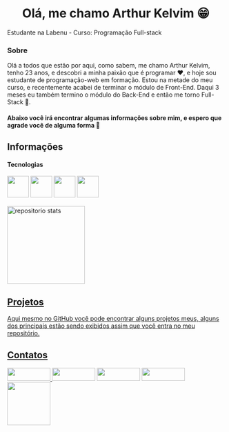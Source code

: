 <h1 align="center">Olá, me chamo Arthur Kelvim 😁 </h1>

<div>
  <p>Estudante na Labenu  - Curso: Programação Full-stack</p>
</div>

<div>
  <h3>Sobre</h3>
  <p>Olá a todos que estão por aqui, como sabem, me chamo Arthur Kelvim, tenho 23 anos, e descobri a minha paixão que é programar ❤, e hoje sou estudante de programação-web em formação. Estou na metade do meu curso, e recentemente acabei de terminar o módulo de Front-End. Daqui 3 meses eu também termino o módulo do Back-End e então me torno Full-Stack 🤯. </p>
  
   <h4>Abaixo você irá encontrar algumas informações sobre mim, e espero que agrade você de alguma forma 🤩</h4>
  
  ## Informações
 <div>
    <h4>Tecnologias</h4>
      <img src="https://cdn.jsdelivr.net/gh/devicons/devicon/icons/html5/html5-original.svg"  width="50" />
      <img src="https://cdn.jsdelivr.net/gh/devicons/devicon/icons/css3/css3-original.svg" width="50" />
      <img src="https://cdn.jsdelivr.net/gh/devicons/devicon/icons/javascript/javascript-plain.svg" width="50" />
      <img src="https://cdn.jsdelivr.net/gh/devicons/devicon/icons/react/react-original-wordmark.svg" width="50"/>
 </div>
  </br>
  
<div align="left">
  <a href="https://github.com/Arthur-Kelvim">
  <img height="180em" alt="repositorio stats" src="https://github-readme-stats.vercel.app/api?username=artkelv&show_icons=true&theme=dark&include_all_commits=true&count_private=true"/>
</div>
  
  ## Projetos 
  
  <div>
    <p>Aqui mesmo no GitHub você pode encontrar alguns projetos meus, alguns dos principais estão sendo exibidos assim que você entra no meu repositório.</p>
  </div>
  
  ## Contatos
  
<div id="contatos">
   <a href="https://tinyurl.com/485n6euf"><img src="https://img.shields.io/badge/WhatsApp-25D366?style=for-the-badge&logo=whatsapp&logoColor=white" width="100" height="30">
   <a href="mailto:kelvimarthur@gmail.com"><img src="https://img.shields.io/badge/Gmail-D14836?style=for-the-badge&logo=gmail&logoColor=white"  width="100" height="30"></a>
   <a href="https://www.linkedin.com/in/arthur-kelvim-780068213/"><img src="https://img.shields.io/badge/LinkedIn-0077B5?style=for-the-badge&logo=linkedin&logoColor=white"  width="100" height="30"></a>
   <a href="https://github.com/artkelv"><img src="https://img.shields.io/badge/GitHub-100000?style=for-the-badge&logo=github&logoColor=white"  width="100" height="30"></a>
</div>
  
  <img src="https://user-images.githubusercontent.com/85260996/157980042-8cbe81eb-ac53-4c57-b7db-1a41172004ea.png" width="100">


